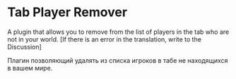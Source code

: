 # Tab Player Remover 

A plugin that allows you to remove from the list of players in the tab who are not in your world. [If there is an error in the translation, write to the Discussion]

Плагин позволяющий удалять из списка игроков в табе не находящихся в вашем мире.
